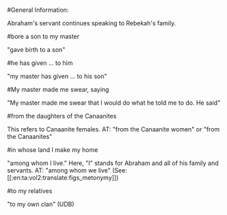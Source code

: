 #General Information:

Abraham's servant continues speaking to Rebekah's family.

#bore a son to my master

"gave birth to a son"

#he has given ... to him

"my master has given ... to his son"

#My master made me swear, saying

"My master made me swear that I would do what he told me to do. He said"

#from the daughters of the Canaanites

This refers to Canaanite females. AT: "from the Canaanite women" or "from the Canaanites"

#in whose land I make my home

"among whom I live." Here, "I" stands for Abraham and all of his family and servants. AT: "among whom we live" (See: [[:en:ta:vol2:translate:figs_metonymy]])

#to my relatives

"to my own clan" (UDB)